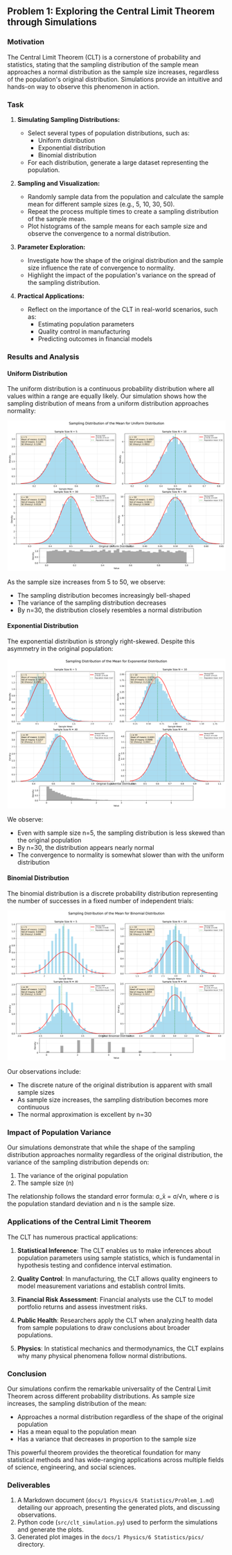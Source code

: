 ## Problem 1: Exploring the Central Limit Theorem through Simulations

### Motivation

The Central Limit Theorem (CLT) is a cornerstone of probability and statistics, stating that the sampling distribution of the sample mean approaches a normal distribution as the sample size increases, regardless of the population's original distribution. Simulations provide an intuitive and hands-on way to observe this phenomenon in action.

### Task

1. **Simulating Sampling Distributions:**
   - Select several types of population distributions, such as:
     - Uniform distribution
     - Exponential distribution
     - Binomial distribution
   - For each distribution, generate a large dataset representing the population.

2. **Sampling and Visualization:**
   - Randomly sample data from the population and calculate the sample mean for different sample sizes (e.g., 5, 10, 30, 50).
   - Repeat the process multiple times to create a sampling distribution of the sample mean.
   - Plot histograms of the sample means for each sample size and observe the convergence to a normal distribution.

3. **Parameter Exploration:**
   - Investigate how the shape of the original distribution and the sample size influence the rate of convergence to normality.
   - Highlight the impact of the population's variance on the spread of the sampling distribution.

4. **Practical Applications:**
   - Reflect on the importance of the CLT in real-world scenarios, such as:
     - Estimating population parameters
     - Quality control in manufacturing
     - Predicting outcomes in financial models

### Results and Analysis

#### Uniform Distribution

The uniform distribution is a continuous probability distribution where all values within a range are equally likely. Our simulation shows how the sampling distribution of means from a uniform distribution approaches normality:

![Uniform Distribution CLT](./pics/uniform_clt.png)

As the sample size increases from 5 to 50, we observe:
- The sampling distribution becomes increasingly bell-shaped
- The variance of the sampling distribution decreases
- By n=30, the distribution closely resembles a normal distribution

#### Exponential Distribution

The exponential distribution is strongly right-skewed. Despite this asymmetry in the original population:

![Exponential Distribution CLT](./pics/exponential_clt.png)

We observe:
- Even with sample size n=5, the sampling distribution is less skewed than the original population
- By n=30, the distribution appears nearly normal
- The convergence to normality is somewhat slower than with the uniform distribution

#### Binomial Distribution

The binomial distribution is a discrete probability distribution representing the number of successes in a fixed number of independent trials:

![Binomial Distribution CLT](./pics/binomial_clt.png)

Our observations include:
- The discrete nature of the original distribution is apparent with small sample sizes
- As sample size increases, the sampling distribution becomes more continuous
- The normal approximation is excellent by n=30

### Impact of Population Variance

Our simulations demonstrate that while the shape of the sampling distribution approaches normality regardless of the original distribution, the variance of the sampling distribution depends on:
1. The variance of the original population
2. The sample size (n)

The relationship follows the standard error formula: σ_x̄ = σ/√n, where σ is the population standard deviation and n is the sample size.

### Applications of the Central Limit Theorem

The CLT has numerous practical applications:

1. **Statistical Inference**: The CLT enables us to make inferences about population parameters using sample statistics, which is fundamental in hypothesis testing and confidence interval estimation.

2. **Quality Control**: In manufacturing, the CLT allows quality engineers to model measurement variations and establish control limits.

3. **Financial Risk Assessment**: Financial analysts use the CLT to model portfolio returns and assess investment risks.

4. **Public Health**: Researchers apply the CLT when analyzing health data from sample populations to draw conclusions about broader populations.

5. **Physics**: In statistical mechanics and thermodynamics, the CLT explains why many physical phenomena follow normal distributions.

### Conclusion

Our simulations confirm the remarkable universality of the Central Limit Theorem across different probability distributions. As sample size increases, the sampling distribution of the mean:
- Approaches a normal distribution regardless of the shape of the original population
- Has a mean equal to the population mean
- Has a variance that decreases in proportion to the sample size

This powerful theorem provides the theoretical foundation for many statistical methods and has wide-ranging applications across multiple fields of science, engineering, and social sciences.

### Deliverables

1. A Markdown document (`docs/1 Physics/6 Statistics/Problem_1.md`) detailing our approach, presenting the generated plots, and discussing observations.
2. Python code (`src/clt_simulation.py`) used to perform the simulations and generate the plots.
3. Generated plot images in the `docs/1 Physics/6 Statistics/pics/` directory.